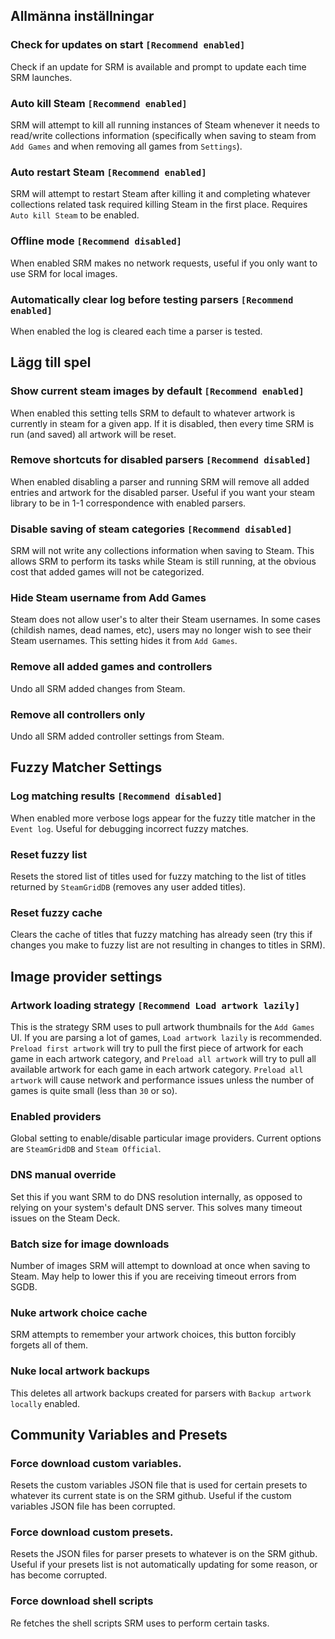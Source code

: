 ## Allmänna inställningar
### Check for updates on start `[Recommend enabled]`
Check if an update for SRM is available and prompt to update each time SRM launches.
### Auto kill Steam `[Recommend enabled]`
SRM will attempt to kill all running instances of Steam whenever it needs to read/write collections information (specifically when saving to steam from `Add Games` and when removing all games from `Settings`).
### Auto restart Steam `[Recommend enabled]`
SRM will attempt to restart Steam after killing it and completing whatever collections related task required killing Steam in the first place. Requires `Auto kill Steam` to be enabled.
### Offline mode `[Recommend disabled]`
When enabled SRM makes no network requests, useful if you only want to use SRM for local images.
### Automatically clear log before testing parsers `[Recommend enabled]`
When enabled the log is cleared each time a parser is tested.
## Lägg till spel
### Show current steam images by default `[Recommend enabled]`
When enabled this setting tells SRM to default to whatever artwork is currently in steam for a given app. If it is disabled, then every time SRM is run (and saved) all artwork will be reset.
### Remove shortcuts for disabled parsers `[Recommend disabled]`
When enabled disabling a parser and running SRM will remove all added entries and artwork for the disabled parser. Useful if you want your steam library to be in 1-1 correspondence with enabled parsers.
### Disable saving of steam categories `[Recommend disabled]`
SRM will not write any collections information when saving to Steam. This allows SRM to perform its tasks while Steam is still running, at the obvious cost that added games will not be categorized.
### Hide Steam username from Add Games
Steam does not allow user's to alter their Steam usernames. In some cases (childish names, dead names, etc), users may no longer wish to see their Steam usernames. This setting hides it from `Add Games`.
### Remove all added games and controllers
Undo all SRM added changes from Steam.
### Remove all controllers only
Undo all SRM added controller settings from Steam.
## Fuzzy Matcher Settings
### Log matching results `[Recommend disabled]`
When enabled more verbose logs appear for the fuzzy title matcher in the `Event log`. Useful for debugging incorrect fuzzy matches.
### Reset fuzzy list
Resets the stored list of titles used for fuzzy matching to the list of titles returned by `SteamGridDB` (removes any user added titles).
### Reset fuzzy cache
Clears the cache of titles that fuzzy matching has already seen (try this if changes you make to fuzzy list are not resulting in changes to titles in SRM).
## Image provider settings
### Artwork loading strategy `[Recommend Load artwork lazily]`
This is the strategy SRM uses to pull artwork thumbnails for the `Add Games` UI. If you are parsing a lot of games, `Load artwork lazily` is recommended. `Preload first artwork` will try to pull the first piece of artwork for each game in each artwork category, and `Preload all artwork` will try to pull all available artwork for each game in each artwork category. `Preload all artwork` will cause network and performance issues unless the number of games is quite small (less than `30` or so).
### Enabled providers
Global setting to enable/disable particular image providers. Current options are `SteamGridDB` and `Steam Official`.
### DNS manual override
Set this if you want SRM to do DNS resolution internally, as opposed to relying on your system's default DNS server. This solves many timeout issues on the Steam Deck.
### Batch size for image downloads
Number of images SRM will attempt to download at once when saving to Steam. May help to lower this if you are receiving timeout errors from SGDB.
### Nuke artwork choice cache
SRM attempts to remember your artwork choices, this button forcibly forgets all of them.
### Nuke local artwork backups
This deletes all artwork backups created for parsers with `Backup artwork locally` enabled.
## Community Variables and Presets
### Force download custom variables.
Resets the custom variables JSON file that is used for certain presets to whatever its current state is on the SRM github. Useful if the custom variables JSON file has been corrupted.
### Force download custom presets.
Resets the JSON files for parser presets to whatever is on the SRM github. Useful if your presets list is not automatically updating for some reason, or has become corrupted.
### Force download shell scripts
Re fetches the shell scripts SRM uses to perform certain tasks.
